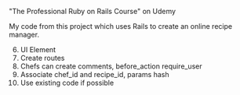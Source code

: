"The Professional Ruby on Rails Course" on Udemy

My code from this project which uses Rails to create an online recipe manager.  

6. UI Element
7. Create routes
8. Chefs can create comments, before_action require_user
9. Associate chef_id and recipe_id, params hash
10. Use existing code if possible